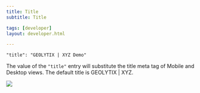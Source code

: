 ```yaml
---
title: Title
subtitle: Title

tags: [developer]
layout: developer.html

---
```


`"title": "GEOLYTIX | XYZ Demo"`

The value of the `"title"` entry will substitute the title meta tag of Mobile and Desktop views. The default title is GEOLYTIX \| XYZ.

![](../../../assets/img/title_1.png)